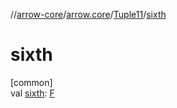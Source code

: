 //[arrow-core](../../../index.md)/[arrow.core](../index.md)/[Tuple11](index.md)/[sixth](sixth.md)

# sixth

[common]\
val [sixth](sixth.md): [F](index.md)
